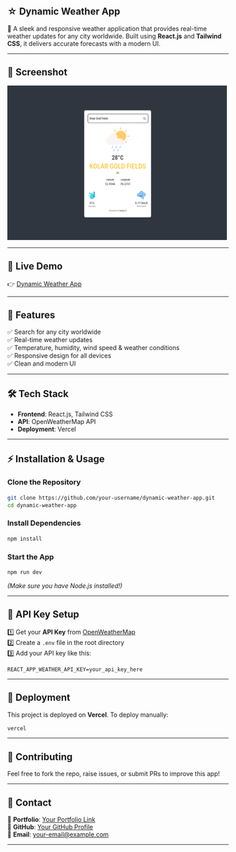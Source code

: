 ## **☆️ Dynamic Weather App**  

🚀 A sleek and responsive weather application that provides real-time weather updates for any city worldwide. Built using **React.js** and **Tailwind CSS**, it delivers accurate forecasts with a modern UI.

---

## **📸 Screenshot** 

<img src = "https://github.com/sanjayh06/dynamic-weather/blob/main/src/assets/project1.png" width="500">

---  

## **🔗 Live Demo**  
👉 [Dynamic Weather App](https://dynamic-weather-sanjayh.vercel.app/)  

---

## **📌 Features**  
✅ Search for any city worldwide  
✅ Real-time weather updates  
✅ Temperature, humidity, wind speed & weather conditions  
✅ Responsive design for all devices  
✅ Clean and modern UI  

---

## **🛠️ Tech Stack**  
- **Frontend**: React.js, Tailwind CSS  
- **API**: OpenWeatherMap API  
- **Deployment**: Vercel  

---

## **⚡ Installation & Usage**  
### **Clone the Repository**  
```bash
git clone https://github.com/your-username/dynamic-weather-app.git
cd dynamic-weather-app
```
### **Install Dependencies**  
```bash
npm install
```
### **Start the App**  
```bash
npm run dev
```
*(Make sure you have Node.js installed!)*  

---

## **🔑 API Key Setup**  
1️⃣ Get your **API Key** from [OpenWeatherMap](https://openweathermap.org/)  
2️⃣ Create a `.env` file in the root directory  
3️⃣ Add your API key like this:  
```env
REACT_APP_WEATHER_API_KEY=your_api_key_here
```

---

## **🚀 Deployment**  
This project is deployed on **Vercel**. To deploy manually:  
```bash
vercel
```

---

## **🤝 Contributing**  
Feel free to fork the repo, raise issues, or submit PRs to improve this app!  

---

## **📩 Contact**  
💼 **Portfolio**: [Your Portfolio Link](https://sanjay6911.github.io/portfolio/#)  
🔦 **GitHub**: [Your GitHub Profile](https://github.com/your-username)  
📧 **Email**: your-email@example.com  

---
